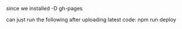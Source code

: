 since we installed -D gh-pages

can just run the following after uploading latest code:
npm run deploy
